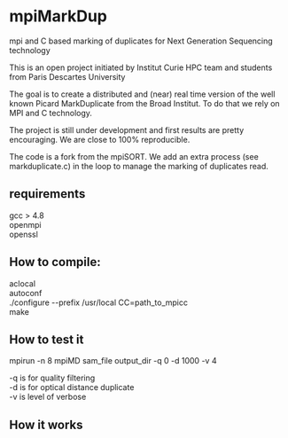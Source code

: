 # mpiMarkDup
mpi and C based marking of duplicates for Next Generation Sequencing technology  

This is an open project initiated by Institut Curie HPC team and students from Paris Descartes University

The goal is to create a distributed and (near) real time version of the well known Picard MarkDuplicate from the Broad Institut. To do that we rely on MPI and C technology.   

The project is still under development and first results are pretty encouraging. We are close to 100% reproducible.

The code is a fork from the mpiSORT. We add an extra process (see markduplicate.c) in the loop to manage the marking of duplicates read.

requirements
------------
gcc > 4.8 <br />
openmpi <br />
openssl <br />


How to compile:
--------------
aclocal <br />
autoconf <br />
./configure --prefix /usr/local CC=path_to_mpicc <br />
make <br />

How to test it
-------------

mpirun -n 8 mpiMD sam_file output_dir -q 0 -d 1000 -v 4 <br />

-q is for quality filtering <br />
-d is for optical distance duplicate <br />
-v is level of verbose <br />

How it works
------------






